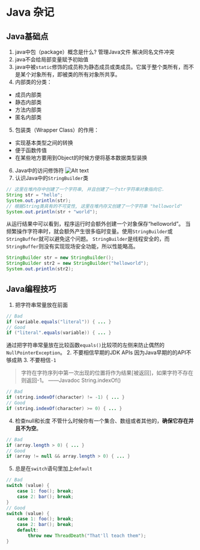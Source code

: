 

# Java 杂记





## Java基础点
1. java中包（package）概念是什么?
   管理Java文件
   解决同名文件冲突
2. java不会给局部变量赋予初始值
3. java中被`static`修饰的成员称为静态成员或类成员。它属于整个类所有，而不是某个对象所有，即被类的所有对象所共享。
4. 内部类的分类：
- 成员内部类
- 静态内部类
- 方法内部类
- 匿名内部类
5. 包装类（Wrapper Class）的作用：
- 实现基本类型之间的转换
- 便于函数传值
- 在某些地方要用到Object的时候方便将基本数据类型装换
6. Java中的访问修饰符
   ![Alt text](./Image.png)
7. 认识Java中的`StringBuilder`类
```java
// 这里在堆内存中创建了一个字符串, 并且创建了一个str字符串对象指向它.
String str = "hello";    
System.out.println(str);  
// 根据String类具有的不可变性, 这里在堆内存又创建了一个字符串 "helloworld"    
System.out.println(str + "world");    
```

从运行结果中可以看到，程序运行时会额外创建一个对象保存“helloworld”。
当频繁操作字符串时，就会额外产生很多临时变量。使用`StringBuilder`或`StringBuffer`就可以避免这个问题。
`StringBuilder`是线程安全的，而`StringBuffer`则没有实现现场安全功能，所以性能略高。
```java
StringBuilder str = new StringBuilder();
StringBuilder str2 = new StringBuilder("helloworld");
System.out.println(str2);
```





## Java编程技巧
1. 把字符串常量放在前面
```java
// Bad
if (variable.equals("literal")) { ... }
// Good
if ("literal".equals(variable)) { ... }
```
通过把字符串常量放在比较函数`equals()`比较项的左侧来防止偶然的`NullPointerException`。
2. 不要相信早期的JDK APIs
   因为Java早期的的API不够成熟
3. 不要相信`-1`
>字符在字符序列中第一次出现的位置将作为结果[被返回]，如果字符不存在则返回-1。
>——Javadoc String.indexOf()

```java
// Bad
if (string.indexOf(character) != -1) { ... }
// Good
if (string.indexOf(character) >= 0) { ... }
```
4. 检查null和长度
   不管什么时候你有一个集合、数组或者其他的，**确保它存在并且不为空**。
```java
// Bad
if (array.length > 0) { ... }
// Good
if (array != null && array.length > 0) { ... }
```
5. 总是在`switch`语句里加上`default`
```java
// Bad
switch (value) {
    case 1: foo(); break;
    case 2: bar(); break;
}
// Good
switch (value) {
    case 1: foo(); break;
    case 2: bar(); break;
    default:
        throw new ThreadDeath("That'll teach them");
}
```

